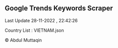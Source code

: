 

## Google Trends Keywords Scraper 
 
Last Update 28-11-2022 , 22:42:26

Country List :
VIETNAM.json



© Abdul Muttaqin 
